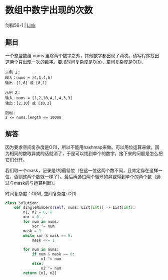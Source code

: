 # 数组中数字出现的次数
剑指56-1 | [Link](https://leetcode-cn.com/problems/shu-zu-zhong-shu-zi-chu-xian-de-ci-shu-lcof/)

## 题目
一个整型数组 nums 里除两个数字之外，其他数字都出现了两次。请写程序找出这两个只出现一次的数字。要求时间复杂度是O(n)，空间复杂度是O(1)。
```
示例 1：
输入：nums = [4,1,4,6]
输出：[1,6] 或 [6,1]

示例 2：
输入：nums = [1,2,10,4,1,4,3,3]
输出：[2,10] 或 [10,2]

限制：
2 <= nums.length <= 10000
```

## 解答
因为要求空间复杂度是O(1)，所以不能用hashmap来做。可以用位运算来做。因为相同的数取异或的话就消了，于是可以找到单个的数字，接下来的问题是怎么把它们分开。

我们取一个mask，记录是1的最低位（在这一位这两个数不同，且肯定存在这样一位，否则这两个数就一样了）。最后再通过两个循环的异或得到单个的两个数（通过与mask的与运算判断）。

时间复杂度：O(N), 空间复杂度: O(1)
```python
class Solution:
    def singleNumbers(self, nums: List[int]) -> List[int]:
        n1, n2 = 0, 0
        xor = 0
        for num in nums:
            xor ^= num
        mask = 1
        while xor & mask == 0:
            mask <<= 1
        
        for num in nums:
            if num & mask == 0:
                n1 ^= num
            else:
                n2 ^= num
        return [n1, n2]
```